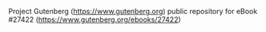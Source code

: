 Project Gutenberg (https://www.gutenberg.org) public repository for eBook #27422 (https://www.gutenberg.org/ebooks/27422)
